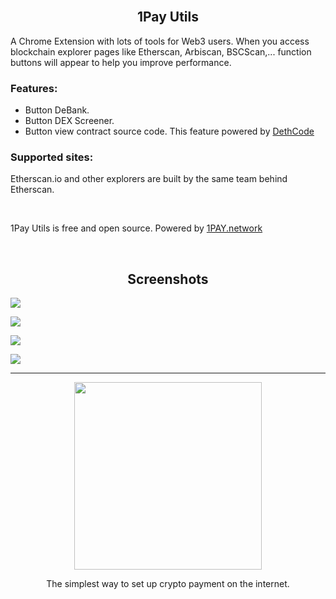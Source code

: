<div>
  <br>
  <h2 align="center">1Pay Utils</h2>
  <p>A Chrome Extension with lots of tools for Web3 users. When you access blockchain explorer pages like Etherscan, Arbiscan, BSCScan,... function buttons will appear to help you improve performance.</p>
  
  <h3>Features:</h3>

  - Button DeBank.
  - Button DEX Screener.
  - Button view contract source code. This feature powered by <a href="https://github.com/dethcrypto/dethcode" target="_blank">DethCode</a>

  <h3>Supported sites:</h3>
  
  Etherscan.io and other explorers are built by the same team behind Etherscan.

  <br>

  1Pay Utils is free and open source. Powered by <a href="https://1pay.network" target="_blank">1PAY.network</a>

  <br>
  
  <h2 align="center">Screenshots</h2>
  <p><img src="https://i.postimg.cc/mgxmD81n/s1.png"></p>
  <p><img src="https://i.postimg.cc/TY5kfZ1m/s2.png"></p>
  <p><img src="https://i.postimg.cc/52wnFLw2/s3.png"></p>
  <p><img src="https://i.postimg.cc/CMQPyFhS/s4.png"></p>


  <hr>
  <p align="center">
    <a href="https://1pay.network" target="_blank">
      <img src="https://1pay.network/images/logo1pay.svg" width="300" alt="">
    </a>
  </p>
  <p align="center">The simplest way to set up crypto payment on the internet.</p>
  <br />
</div>